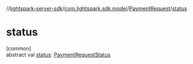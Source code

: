 //[lightspark-server-sdk](../../../index.md)/[com.lightspark.sdk.model](../index.md)/[PaymentRequest](index.md)/[status](status.md)

# status

[common]\
abstract val [status](status.md): [PaymentRequestStatus](../-payment-request-status/index.md)
